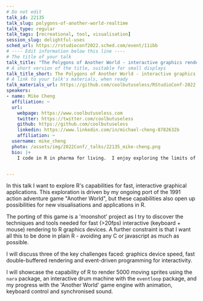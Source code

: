 ```yaml
---
# Do not edit
talk_id: 22135
talk_slug: polygons-of-another-world-realtime
talk_type: regular
talk_tags: [recreational, tool, visualisation]
session_slug: delightful-uses
sched_url: https://rstudioconf2022.sched.com/event/11ibb
# ---- Edit information below this line ----
# The title of your talk
talk_title: "The Polygons of Another World - interactive graphics rendering in R"
# A short version of the title, suitable for small displays
talk_title_short: The Polygons of Another World - interactive graphics rendering in R
# A link to your talk's materials, when ready
talk_materials_url: https://github.com/coolbutuseless/RStudioConf-2022
speakers:
- name: Mike Cheng
  affiliation: ~
  url:
    webpage: https://www.coolbutuseless.com
    twitter: https://twitter.com/coolbutuseless
    github: https://github.com/coolbutuseless
    linkedin: https://www.linkedin.com/in/michael-cheng-8782632b
    affiliation: ~
  username: mike_cheng
  photo: /assets/img/2022Conf/_talks/22135_mike-cheng.png
  bio: |+
    I code in R in pharma for living.  I enjoy exploring the limits of R.


---
```


<!-- ABSTRACT ----
Please write abstract below. You may use simple markdown (links, code style, bold, italics)
-->

In this talk I want to explore R's capabilities for fast, interactive graphical applications.  This exploration is driven by my ongoing port of the 1991 action adventure game "Another World", but these capabilities also open up possibilities for new visualisations and applications in R.

The porting of this game is a 'moonshot' project as I try to discover the techniques and tools needed for fast (>20fps) interactive (keyboard + mouse) rendering to R graphics devices. A further constraint is that I want all this to be done in plain R - avoiding any C or javascript as much as possible.

I will discuss three of the key challenges faced: graphics device speed, fast double-buffered rendering and event-driven programming for interactivity.   

I will showcase the capability of R to render 5000 moving sprites using the `nara` package, an interactive drum machine with the `eventloop` package, and my progress with the 'Another World' game engine with animation, keyboard control and synchronised sound.
